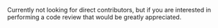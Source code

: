 Currently not looking for direct contributors, but if you are interested in performing a code review that would be greatly appreciated.

